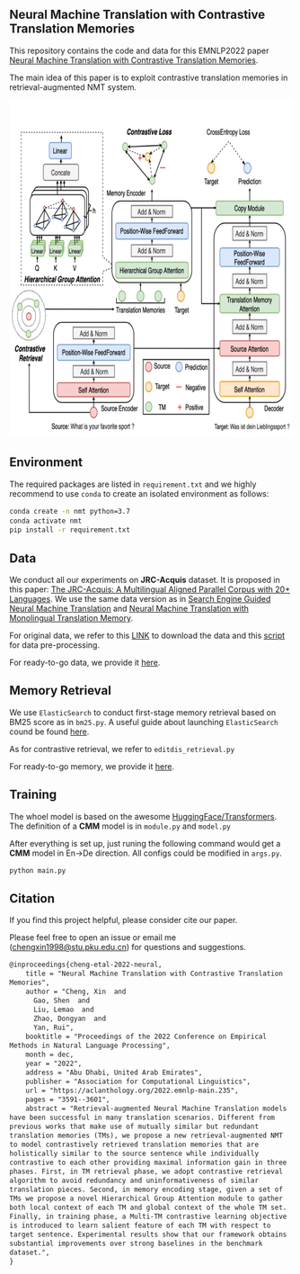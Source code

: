 ## Neural Machine Translation with Contrastive Translation Memories
This repository contains the code and data for this EMNLP2022 paper [Neural Machine Translation with Contrastive Translation Memories](https://aclanthology.org/2022.emnlp-main.235/). 

The main idea of this paper is to exploit contrastive translation memories in retrieval-augmented NMT system.

<div align=center>
<img src="model.png" width="650" height="600">
</div>

## Environment

The required packages are listed in `requirement.txt` and we highly recommend to use `conda` to create an isolated environment as follows:

```bash
conda create -n nmt python=3.7
conda activate nmt
pip install -r requirement.txt
```

## Data

We conduct all our experiments on **JRC-Acquis** dataset. It is proposed in this paper: [The JRC-Acquis: A Multilingual Aligned Parallel Corpus with 20+ Languages](http://www.lrec-conf.org/proceedings/lrec2006/pdf/340_pdf.pdf). We use the same data version as in [Search Engine Guided Neural Machine Translation](https://ojs.aaai.org/index.php/AAAI/article/view/12013) and [Neural Machine Translation with Monolingual Translation Memory](https://aclanthology.org/2021.acl-long.567.pdf). 

For original data, we refer to this [LINK](https://drive.google.com/file/d/1iuBH_YsnL28cTYjjpSq5BgukG7QhBLs_/view) to download the data and this [script](https://github.com/jcyk/copyisallyouneed/blob/master/scripts/prepare.sh) for data pre-processing.

For ready-to-go data, we provide it [here](https://drive.google.com/file/d/1ghmdaTFUGVj_rIM0YJpSr6P_Zj3cNcyZ/view?usp=share_link).

## Memory Retrieval

We use `ElasticSearch` to conduct first-stage memory retrieval based on BM25 score as in `bm25.py`. A useful guide about launching `ElasticSearch` cound be found [here](https://cuiqingcai.com/6214.html).

As for contrastive retrieval, we refer to `editdis_retrieval.py`

For ready-to-go memory, we provide it [here](https://drive.google.com/file/d/15LibHuRtvOGsrCVs8BsVnHM1wUnbcE_e/view?usp=share_link).

## Training

The whoel model is based on the awesome [HuggingFace/Transformers](https://github.com/huggingface/transformers). The definition of a **CMM** model is in `module.py` and `model.py`

After everything is set up, just runing the following command would get a **CMM** model in En->De direction. All configs could be modified in `args.py`.

```python
python main.py
```

## Citation

If you find this project helpful, please consider cite our paper. 

Please feel free to open an issue or email me ([chengxin1998@stu.pku.edu.cn](mailto:chengxin1998@stu.pku.edu.cn)) for questions and suggestions.

```
@inproceedings{cheng-etal-2022-neural,
    title = "Neural Machine Translation with Contrastive Translation Memories",
    author = "Cheng, Xin  and
      Gao, Shen  and
      Liu, Lemao  and
      Zhao, Dongyan  and
      Yan, Rui",
    booktitle = "Proceedings of the 2022 Conference on Empirical Methods in Natural Language Processing",
    month = dec,
    year = "2022",
    address = "Abu Dhabi, United Arab Emirates",
    publisher = "Association for Computational Linguistics",
    url = "https://aclanthology.org/2022.emnlp-main.235",
    pages = "3591--3601",
    abstract = "Retrieval-augmented Neural Machine Translation models have been successful in many translation scenarios. Different from previous works that make use of mutually similar but redundant translation memories (TMs), we propose a new retrieval-augmented NMT to model contrastively retrieved translation memories that are holistically similar to the source sentence while individually contrastive to each other providing maximal information gain in three phases. First, in TM retrieval phase, we adopt contrastive retrieval algorithm to avoid redundancy and uninformativeness of similar translation pieces. Second, in memory encoding stage, given a set of TMs we propose a novel Hierarchical Group Attention module to gather both local context of each TM and global context of the whole TM set. Finally, in training phase, a Multi-TM contrastive learning objective is introduced to learn salient feature of each TM with respect to target sentence. Experimental results show that our framework obtains substantial improvements over strong baselines in the benchmark dataset.",
}
```



